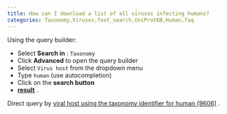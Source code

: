 ```yaml
---
title: How can I download a list of all viruses infecting humans?
categories: Taxonomy,Viruses,Text_search,UniProtKB,Human,faq
---
```


Using the query builder:

-   Select **Search in** : `Taxonomy`
-   Click **Advanced** to open the query builder
-   Select `Virus host` from the dropdown menu
-   Type `human` (use autocompletion)
-   Click on the **search button**
-   **[result](http://www.uniprot.org/taxonomy/?query=host%3A%22Human+%5B9606%5D%22)** .

Direct query by [viral host using the taxonomy identifier for human (9606)](http://www.uniprot.org/taxonomy/?query=host:9606) .
